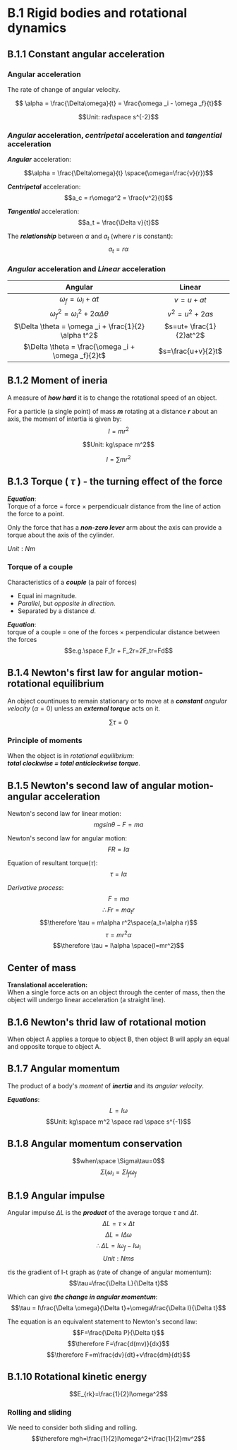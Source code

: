 # B.1 Rigid bodies and rotational dynamics
## B.1.1 Constant angular acceleration  
### Angular acceleration
The rate of change of angular velocity.  

$$ \alpha = \frac{\Delta\omega}{t} = \frac{\omega _i - \omega _f}{t}$$

$$Unit: rad\space s^{-2}$$

### ***Angular*** acceleration, ***centripetal*** acceleration and ***tangential*** acceleration


***Angular*** acceleration:

$$\alpha = \frac{\Delta\omega}{t} \space(\omega=\frac{v}{r})$$  

***Centripetal*** acceleration:   
$$a_c = r\omega^2 = \frac{v^2}{t}$$  

***Tangential*** acceleration:
$$a_t = \frac{\Delta v}{t}$$

The ***relationship*** between $\alpha$ and $a_t$ (where $r$ is constant):
$$a_t = r\alpha$$


### ***Angular*** acceleration and ***Linear*** acceleration


|Angular|Linear|
|:---:|:---:|
|$\omega _f = \omega _i + \alpha t$|$v=u+at$|
|$\omega _f^2 = \omega_i^2 + 2\alpha \Delta \theta$|$v^2=u^2+2as$|
|$\Delta \theta = \omega _i + \frac{1}{2} \alpha t^2$|$s=ut+ \frac{1}{2}at^2$|
|$\Delta \theta = \frac{\omega _i + \omega _f}{2}t$|$s=\frac{u+v}{2}t$|


## B.1.2 Moment of ineria
A measure of ***how hard*** it is to change the rotational speed of an object.  

For a particle (a single point) of mass ***m*** rotating at a distance ***r*** about an axis, the moment of intertia is given by: 
$$I = mr^2$$

$$Unit: kg\space m^2$$

$$I = \sum mr^2$$

## B.1.3 Torque ( $\tau$ ) - the turning effect of the force  
***Equation***:   
Torque of a force = force $\times$ perpendicualr distance from the line of action the force to a point.  

Only the force that has a ***non-zero lever*** arm about the axis can provide a torque about the axis of the cylinder.  

$Unit: Nm$

### Torque of a couple  
Characteristics of a ***couple*** (a pair of forces)
* Equal ini magnitude.  
* *Parallel*, but *opposite in direction*.  
* Separated by a distance $d$.  

***Equation***:  
torque of a couple = one of the forces $\times$ perpendicular distance between the forces
$$e.g.\space F_1r + F_2r=2F_tr=Fd$$

## B.1.4 Newton's first law for angular motion-rotational equilibrium  
An object countinues to remain stationary or to move at a ***constant*** *angular velocity* ($\alpha = 0$) unless an ***external torque*** acts on it.  

$$\sum \tau = 0$$

### Principle of moments  
When the object is in *rotational equilibrium*:  
***total clockwise = total anticlockwise torque***. 

## B.1.5 Newton's second law of angular motion-angular acceleration

Newton's second law for linear motion: 
$$mgsin\theta-F=ma$$

Newton's second law for angular motion:
$$FR=I\alpha$$

Equation of resultant torque($\tau$):
$$\tau = I\alpha$$

*Derivative process*:
$$F=ma$$
$$\therefore Fr=ma_tr$$
$$\therefore \tau = m\alpha r^2\space(a_t=\alpha r)$$
$$\tau = mr^2\alpha$$
$$\therefore \tau = I\alpha \space(I=mr^2)$$

## Center of mass
**Translational acceleration:**  
When a single force acts on an object through the center of mass, then the object will undergo linear acceleration (a straight line).  

## B.1.6 Newton's thrid law of rotational motion 
When object A applies a torque to object B, then object B will apply an equal and opposite torque to object A. 

## B.1.7 Angular momentum
The product of a body's *moment* of ***inertia*** and its *angular velocity*.  

***Equations***:
$$L=I\omega$$
$$Unit: kg\space m^2 \space rad \space s^{-1}$$

## B.1.8 Angular momentum conservation
$$when\space \Sigma\tau=0$$
$$\Sigma I_i \omega_i=\Sigma I_f\omega_f$$

## B.1.9 Angular impulse
Angular impulse $\Delta L$ is the ***product*** of the average torque $\tau$ and $\Delta t$.
$$\Delta L = \tau \times \Delta t$$
$$\Delta L = I\Delta \omega$$
$$\therefore \Delta L = I\omega_f-I\omega_i$$
$$Unit:Nms$$  

$\tau$is the gradient of I-t graph as (rate of change of angular momentum):  
$$\tau=\frac{\Delta L}{\Delta t}$$

Which can give ***the change in angular momentum***:
$$\tau = I\frac{\Delta \omega}{\Delta t}+\omega\frac{\Delta I}{\Delta t}$$



The equation is an equivalent statement to Newton's second law:  
$$F=\frac{\Delta P}{\Delta t}$$
$$\therefore F=\frac{d(mv)}{dx}$$
$$\therefore F=m\frac{dv}{dt}+v\frac{dm}{dt}$$

## B.1.10 Rotational kinetic energy
$$E_{rk}=\frac{1}{2}I\omega^2$$

### Rolling and sliding
We need to consider both sliding and rolling. 
$$\therefore mgh=\frac{1}{2}I\omega^2+\frac{1}{2}mv^2$$
